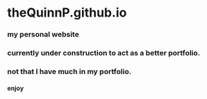 # theQuinnP.github.io

### my personal website
### currently under construction to act as a better portfolio.
### not that I have much in my portfolio.

#### enjoy
